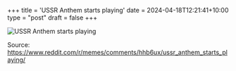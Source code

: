 +++
title = 'USSR Anthem starts playing'
date = 2024-04-18T12:21:41+10:00
type = "post"
draft = false
+++

![USSR Anthem starts playing](/images/ussrmeme.png)

Source: https://www.reddit.com/r/memes/comments/hhb6ux/ussr_anthem_starts_playing/
